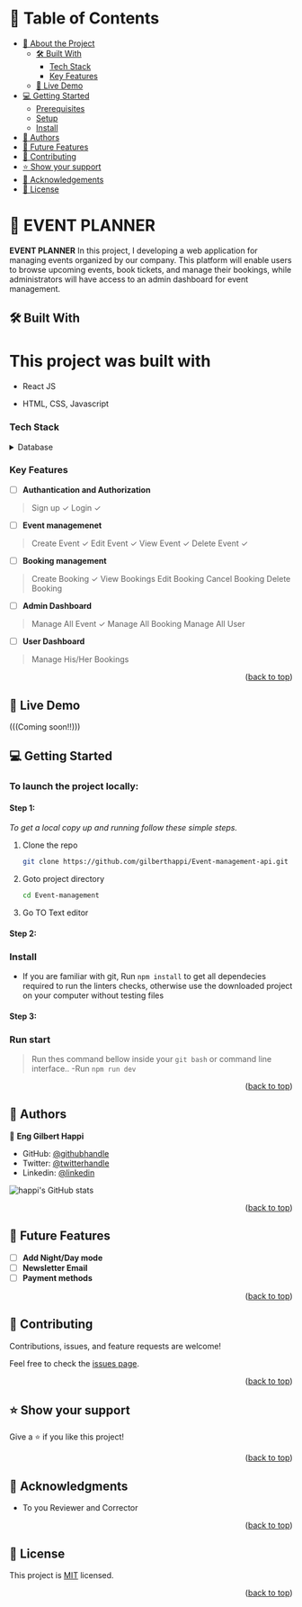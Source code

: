 <a name="readme-top"></a>

<!-- TABLE OF CONTENTS -->

# 📗 Table of Contents

- [📖 About the Project](#about-project)
  - [🛠 Built With](#built-with)
    - [Tech Stack](#tech-stack)
    - [Key Features](#key-features)
  - [🚀 Live Demo](#live-demo)
- [💻 Getting Started](#getting-started)
  - [Prerequisites](#prerequisites)
  - [Setup](#setup)
  - [Install](#install)
- [👥 Authors](#authors)
- [🔭 Future Features](#future-features)
- [🤝 Contributing](#contributing)
- [⭐️ Show your support](#support)
- [🙏 Acknowledgements](#acknowledgements)
- [📝 License](#license)

<!-- PROJECT DESCRIPTION -->
# 📖 EVENT PLANNER <a name="about-project"></a>

**EVENT PLANNER** In this project, I  developing a web application for managing events organized by our company. This platform will enable users to browse upcoming events, book tickets, and manage their bookings, while administrators will have access to an admin dashboard for event management.

## 🛠 Built With <a name="built-with"></a>

# This project was built with

- React JS

- HTML, CSS, Javascript

### Tech Stack <a name="tech-stack"></a>

<details>
<summary>Database</summary>
  <ul>
    <li><a href="https://www.mongodb.com/">MongoDB</a></li>
  </ul>
</details>

<!-- Features -->

### Key Features <a name="key-features"></a>

- [ ] **Authantication and Authorization**
>Sign up ✓
>Login ✓

- [ ] **Event managemenet**
>Create Event ✓
>Edit Event ✓
>View Event ✓
>Delete Event ✓

- [ ] **Booking management**
>Create Booking ✓
>View Bookings 
>Edit Booking 
>Cancel Booking 
>Delete Booking

- [ ] **Admin Dashboard**
>Manage All Event ✓
>Manage All Booking
>Manage All User

- [ ] **User Dashboard**
>Manage His/Her Bookings


<p align="right">(<a href="#readme-top">back to top</a>)</p>

<!-- LIVE DEMO -->

## 🚀 Live Demo <a name="live-demo"></a>

(((Coming soon!!)))

<!-- GETTING STARTED -->

## 💻 Getting Started <a name="getting-started"></a>

### To launch the project locally:

#### Step 1:
_To get a local copy up and running follow these simple steps._

1. Clone the repo
   ```sh
   git clone https://github.com/gilberthappi/Event-management-api.git
   ```
2. Goto project directory
   ```sh
   cd Event-management
   ```

3. Go TO Text editor

#### Step 2:
### Install

- If you are familiar with git, Run `npm install` to get all dependecies required to run the linters checks, otherwise use the downloaded project on your computer without testing files

#### Step 3:
### Run start

> Run thes command bellow inside your `git bash` or command line interface..
 -Run `npm run dev `

<p align="right">(<a href="#readme-top">back to top</a>)</p>

<!-- AUTHORS -->

## 👥 Authors <a name="authors"></a>

👤 **Eng Gilbert Happi**

- GitHub: [@githubhandle](https://github.com/gilberthappi)
- Twitter: [@twitterhandle](https://twitter.com/dushimimanagil3)
- Linkedin: [@linkedin](https://www.linkedin.com/in/dushimimana-gilbert-happi/)

![happi's GitHub stats](https://github-readme-stats.vercel.app/api?username=gilberthappi&count_private=true&theme=dark&show_icons=true)



<p align="right">(<a href="#readme-top">back to top</a>)</p>

<!-- FUTURE FEATURES -->

## 🔭 Future Features <a name="future-features"></a>

- [ ] **Add Night/Day mode**
- [ ] **Newsletter Email**
- [ ] **Payment methods**

<p align="right">(<a href="#readme-top">back to top</a>)</p>


## 🤝 Contributing <a name="contributing"></a>


Contributions, issues, and feature requests are welcome!

Feel free to check the [issues page](https://github.com/gilberthappi/Event-management/issues/).

<p align="right">(<a href="#readme-top">back to top</a>)</p>

<!-- SUPPORT -->

## ⭐️ Show your support <a name="support"></a>

Give a ⭐️ if you like this project!

<p align="right">(<a href="#readme-top">back to top</a>)</p>


<!-- ACKNOWLEDGEMENTS -->

## 🙏 Acknowledgments <a name="acknowledgements"></a>

- To you Reviewer and Corrector

<p align="right">(<a href="#readme-top">back to top</a>)</p>


<!-- LICENSE -->

## 📝 License <a name="license"></a>

This project is [MIT](./MIT.md) licensed.

<p align="right">(<a href="#readme-top">back to top</a>)</p>
